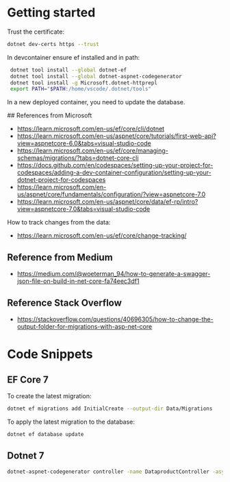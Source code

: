 # Getting started

Trust the certificate:

```bash
dotnet dev-certs https --trust
```

In devcontainer ensure ef installed and in path:

```bash
 dotnet tool install --global dotnet-ef
 dotnet tool install --global dotnet-aspnet-codegenerator
 dotnet tool install -g Microsoft.dotnet-httprepl
 export PATH="$PATH:/home/vscode/.dotnet/tools"
```

In a new deployed container, you need to update the database.

## References from Microsoft

- https://learn.microsoft.com/en-us/ef/core/cli/dotnet
- https://learn.microsoft.com/en-us/aspnet/core/tutorials/first-web-api?view=aspnetcore-6.0&tabs=visual-studio-code
- https://learn.microsoft.com/en-us/ef/core/managing-schemas/migrations/?tabs=dotnet-core-cli
- https://docs.github.com/en/codespaces/setting-up-your-project-for-codespaces/adding-a-dev-container-configuration/setting-up-your-dotnet-project-for-codespaces
- https://learn.microsoft.com/en-us/aspnet/core/fundamentals/configuration/?view=aspnetcore-7.0
- https://learn.microsoft.com/en-us/aspnet/core/data/ef-rp/intro?view=aspnetcore-7.0&tabs=visual-studio-code

How to track changes from the data:
- https://learn.microsoft.com/en-us/ef/core/change-tracking/

## Reference from Medium

- https://medium.com/@woeterman_94/how-to-generate-a-swagger-json-file-on-build-in-net-core-fa74eec3df1

## Reference Stack Overflow

- https://stackoverflow.com/questions/40696305/how-to-change-the-output-folder-for-migrations-with-asp-net-core

# Code Snippets

## EF Core 7

To create the latest migration:

```bash
dotnet ef migrations add InitialCreate --output-dir Data/Migrations
```

To apply the latest migration to the database:

```bash
dotnet ef database update
```

## Dotnet 7

```bash
dotnet-aspnet-codegenerator controller -name DataproductController -async -api -m Dataproduct -dc DatameshContext -outDir Controllers
```
